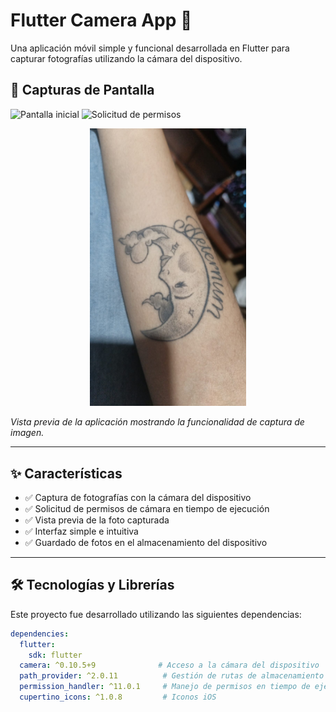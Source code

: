 # Flutter Camera App 📸

Una aplicación móvil simple y funcional desarrollada en Flutter para capturar fotografías utilizando la cámara del dispositivo.

## 📱 Capturas de Pantalla

<img width="250" alt="Pantalla inicial" src="https://github.com/user-attachments/assets/a10c5758-0170-41f2-a855-13f7f0895ec1" />
  <img width="250"  alt="Solicitud de permisos" src="https://github.com/user-attachments/assets/a435c948-566b-4944-8759-f0574be9670a" /> 
<p align="center">
  <img width="250" alt="Captura dentro del celular" src="https://github.com/LorenaMejia/Actividad-Evaluable-6/blob/main/tatuaje.jpg?raw=true" />
</p>

*Vista previa de la aplicación mostrando la funcionalidad de captura de imagen.*

---

## ✨ Características

- ✅ Captura de fotografías con la cámara del dispositivo  
- ✅ Solicitud de permisos de cámara en tiempo de ejecución  
- ✅ Vista previa de la foto capturada  
- ✅ Interfaz simple e intuitiva  
- ✅ Guardado de fotos en el almacenamiento del dispositivo  

---

## 🛠️ Tecnologías y Librerías

Este proyecto fue desarrollado utilizando las siguientes dependencias:

```yaml
dependencies:
  flutter:
    sdk: flutter
  camera: ^0.10.5+9              # Acceso a la cámara del dispositivo
  path_provider: ^2.0.11          # Gestión de rutas de almacenamiento
  permission_handler: ^11.0.1     # Manejo de permisos en tiempo de ejecución
  cupertino_icons: ^1.0.8         # Iconos iOS
